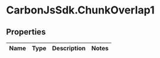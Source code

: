 # CarbonJsSdk.ChunkOverlap1

## Properties

Name | Type | Description | Notes
------------ | ------------- | ------------- | -------------


